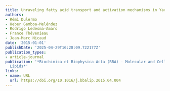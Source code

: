 ```yaml
---
title: Unraveling fatty acid transport and activation mechanisms in Yarrowia lipolytica
authors:
- Rémi Dulermo
- Heber Gamboa-Meléndez
- Rodrigo Ledesma‐Amaro
- France Thévenieau
- Jean‐Marc Nicaud
date: '2015-01-01'
publishDate: '2025-04-29T16:28:09.722177Z'
publication_types:
- article-journal
publication: '*Biochimica et Biophysica Acta (BBA) - Molecular and Cell Biology of
  Lipids*'
links:
- name: URL
  url: https://doi.org/10.1016/j.bbalip.2015.04.004
---
```

